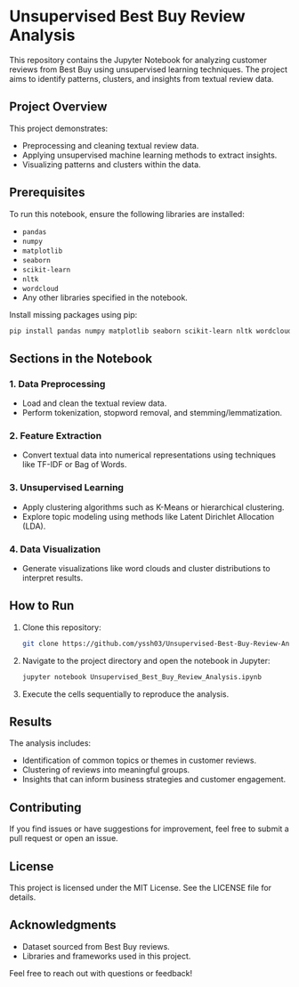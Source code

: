 # Unsupervised Best Buy Review Analysis

This repository contains the Jupyter Notebook for analyzing customer reviews from Best Buy using unsupervised learning techniques. The project aims to identify patterns, clusters, and insights from textual review data.

## Project Overview

This project demonstrates:
- Preprocessing and cleaning textual review data.
- Applying unsupervised machine learning methods to extract insights.
- Visualizing patterns and clusters within the data.

## Prerequisites

To run this notebook, ensure the following libraries are installed:
- `pandas`
- `numpy`
- `matplotlib`
- `seaborn`
- `scikit-learn`
- `nltk`
- `wordcloud`
- Any other libraries specified in the notebook.

Install missing packages using pip:
```bash
pip install pandas numpy matplotlib seaborn scikit-learn nltk wordcloud
```

## Sections in the Notebook

### 1. Data Preprocessing
- Load and clean the textual review data.
- Perform tokenization, stopword removal, and stemming/lemmatization.

### 2. Feature Extraction
- Convert textual data into numerical representations using techniques like TF-IDF or Bag of Words.

### 3. Unsupervised Learning
- Apply clustering algorithms such as K-Means or hierarchical clustering.
- Explore topic modeling using methods like Latent Dirichlet Allocation (LDA).

### 4. Data Visualization
- Generate visualizations like word clouds and cluster distributions to interpret results.

## How to Run
1. Clone this repository:
   ```bash
   git clone https://github.com/yssh03/Unsupervised-Best-Buy-Review-Analysis.git
   ```
2. Navigate to the project directory and open the notebook in Jupyter:
   ```bash
   jupyter notebook Unsupervised_Best_Buy_Review_Analysis.ipynb
   ```
3. Execute the cells sequentially to reproduce the analysis.

## Results
The analysis includes:
- Identification of common topics or themes in customer reviews.
- Clustering of reviews into meaningful groups.
- Insights that can inform business strategies and customer engagement.

## Contributing
If you find issues or have suggestions for improvement, feel free to submit a pull request or open an issue.

## License
This project is licensed under the MIT License. See the LICENSE file for details.

## Acknowledgments
- Dataset sourced from Best Buy reviews.
- Libraries and frameworks used in this project.

Feel free to reach out with questions or feedback!

